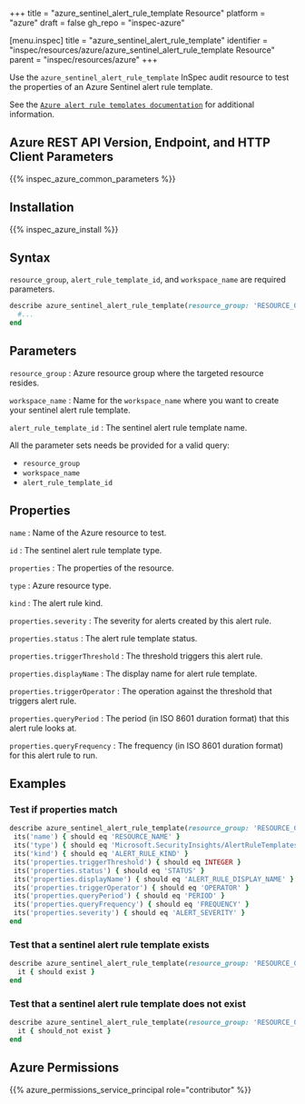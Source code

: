+++
title = "azure_sentinel_alert_rule_template Resource"
platform = "azure"
draft = false
gh_repo = "inspec-azure"

[menu.inspec]
title = "azure_sentinel_alert_rule_template"
identifier = "inspec/resources/azure/azure_sentinel_alert_rule_template Resource"
parent = "inspec/resources/azure"
+++

Use the `azure_sentinel_alert_rule_template` InSpec audit resource to test the properties of an Azure Sentinel alert rule template.

See the [`Azure alert rule templates documentation`](https://docs.microsoft.com/en-us/rest/api/securityinsights/preview/alert-rule-templates/list) for additional information.

## Azure REST API Version, Endpoint, and HTTP Client Parameters

{{% inspec_azure_common_parameters %}}

## Installation

{{% inspec_azure_install %}}

## Syntax

`resource_group`, `alert_rule_template_id`, and `workspace_name` are required parameters.

```ruby
describe azure_sentinel_alert_rule_template(resource_group: 'RESOURCE_GROUP', workspace_name: 'WORKSPACE_NAME', alert_rule_template_id: 'ALERT_RULE_TEMPLATE_ID') do
  #...
end
```

## Parameters

`resource_group`
: Azure resource group where the targeted resource resides.

`workspace_name`
: Name for the `workspace_name` where you want to create your sentinel alert rule template.

`alert_rule_template_id`
: The sentinel alert rule template name.

All the parameter sets needs be provided for a valid query:

- `resource_group`
- `workspace_name`
- `alert_rule_template_id`

## Properties

`name`
: Name of the Azure resource to test.

`id`
: The sentinel alert rule template type.

`properties`
: The properties of the resource.

`type`
: Azure resource type.

`kind`
: The alert rule kind.

`properties.severity`
: The severity for alerts created by this alert rule.

`properties.status`
: The alert rule template status.

`properties.triggerThreshold`
: The threshold triggers this alert rule.

`properties.displayName`
: The display name for alert rule template.

`properties.triggerOperator`
: The operation against the threshold that triggers alert rule.

`properties.queryPeriod`
: The period (in ISO 8601 duration format) that this alert rule looks at.

`properties.queryFrequency`
: The frequency (in ISO 8601 duration format) for this alert rule to run.

## Examples

### Test if properties match

 ```ruby
describe azure_sentinel_alert_rule_template(resource_group: 'RESOURCE_GROUP', workspace_name: 'WORKSPACE_NAME', alert_rule_template_id: 'ALERT_RULE_TEMPLATE_ID') do
  its('name') { should eq 'RESOURCE_NAME' }
  its('type') { should eq 'Microsoft.SecurityInsights/AlertRuleTemplates' }
  its('kind') { should eq 'ALERT_RULE_KIND' }
  its('properties.triggerThreshold') { should eq INTEGER }
  its('properties.status') { should eq 'STATUS' }
  its('properties.displayName') { should eq 'ALERT_RULE_DISPLAY_NAME' }
  its('properties.triggerOperator') { should eq 'OPERATOR' }
  its('properties.queryPeriod') { should eq 'PERIOD' }
  its('properties.queryFrequency') { should eq 'FREQUENCY' }
  its('properties.severity') { should eq 'ALERT_SEVERITY' }
end
 ```

### Test that a sentinel alert rule template exists

```ruby
describe azure_sentinel_alert_rule_template(resource_group: 'RESOURCE_GROUP', workspace_name: 'WORKSPACE_NAME', alert_rule_template_id: 'ALERT_RULE_TEMPLATE_ID') do
  it { should exist }
end
```

### Test that a sentinel alert rule template does not exist

```ruby
describe azure_sentinel_alert_rule_template(resource_group: 'RESOURCE_GROUP', workspace_name: 'WORKSPACE_NAME', alert_rule_template_id: 'ALERT_RULE_TEMPLATE_ID') do
  it { should_not exist }
end
   ```

## Azure Permissions

{{% azure_permissions_service_principal role="contributor" %}}
